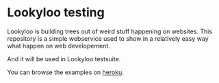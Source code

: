 # Lookyloo testing

Lookyloo is building trees out of weird stuff happening on websites. This repository
is a simple webservice used to show in a relatively easy way what happen on web developement.

And it will be used in Lookyloo testsuite.

You can browse the examples on [heroku](https://lookyloo-testing.herokuapp.com/).
